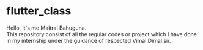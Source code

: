 # flutter_class
Hello, it's me Maitrai Bahuguna.<br>
This repository consist of all the regular codes or project which I have done <br>
in my internship under the guidance of respected Vimal Dimal sir.<br>
